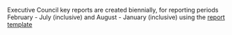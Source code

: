 Executive Council key reports are created biennially, for reporting periods February - July (inclusive) and August - January (inclusive) using the [report template](ec-key-activities-report.md)
